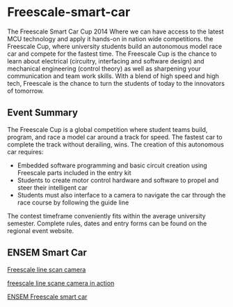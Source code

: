 # Freescale-smart-car




The Freescale Smart Car Cup 2014 
Where we can have access to the latest MCU technology and apply it hands-on in nation wide competitions. 
the Freescale Cup, where university students build an autonomous model race car and compete for the fastest time. The Freescale Cup is the chance to learn about electrical (circuitry, interfacing and software design) and mechanical engineering (control theory) as well as sharpening your communication and team work skills. With a blend of high speed and high tech, Freescale is the chance to turn the students of today to the innovators of tomorrow.

## Event Summary


The Freescale Cup is a global competition where student teams build, program, and race a model car around a track for speed. The fastest car to complete the track without derailing, wins. The creation of this autonomous car requires:

 - Embedded software programming and basic circuit creation using Freescale parts included in the entry kit
 - Students to create motor control hardware and software to propel and steer their intelligent car
 - Students must also interface to a camera to navigate the car through the race course by following the guide line
 
The contest timeframe conveniently fits within the average university semester. Complete rules, dates and entry forms can be found on the regional event website.

## ENSEM Smart Car


[Freescale line scan camera](https://www.youtube.com/watch?v=_w2yo6XW0MQ&list=PLcfeq6wCtEELe67sxG6RN3RJHucGlepwt&index=3)

[freescale line scane camera in action](https://www.youtube.com/watch?v=nnxwLogOIoI&list=PLcfeq6wCtEELe67sxG6RN3RJHucGlepwt&index=2)

[ENSEM Freescale smart car](https://www.youtube.com/watch?v=J3NDilqZybg&list=PLcfeq6wCtEELe67sxG6RN3RJHucGlepwt&index=1) 

